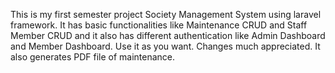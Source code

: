 This is my first semester project Society Management System using laravel framework. It has basic functionalities like Maintenance CRUD and Staff Member CRUD and it also has different authentication like Admin Dashboard and Member Dashboard. Use it as you want. Changes much appreciated.
It also generates PDF file of maintenance.
